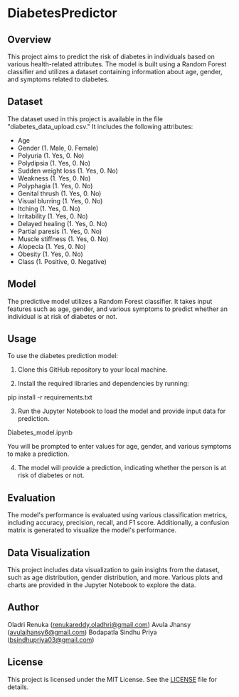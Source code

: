 # DiabetesPredictor

## Overview

This project aims to predict the risk of diabetes in individuals based on various health-related attributes. The model is built using a Random Forest classifier and utilizes a dataset containing information about age, gender, and symptoms related to diabetes.

## Dataset

The dataset used in this project is available in the file "diabetes_data_upload.csv." It includes the following attributes:

- Age 
- Gender (1. Male, 0. Female)
- Polyuria (1. Yes, 0. No)
- Polydipsia (1. Yes, 0. No)
- Sudden weight loss (1. Yes, 0. No)
- Weakness (1. Yes, 0. No)
- Polyphagia (1. Yes, 0. No)
- Genital thrush (1. Yes, 0. No)
- Visual blurring (1. Yes, 0. No)
- Itching (1. Yes, 0. No)
- Irritability (1. Yes, 0. No)
- Delayed healing (1. Yes, 0. No)
- Partial paresis (1. Yes, 0. No)
- Muscle stiffness (1. Yes, 0. No)
- Alopecia (1. Yes, 0. No)
- Obesity (1. Yes, 0. No)
- Class (1. Positive, 0. Negative)

## Model

The predictive model utilizes a Random Forest classifier. It takes input features such as age, gender, and various symptoms to predict whether an individual is at risk of diabetes or not.

## Usage

To use the diabetes prediction model:

1. Clone this GitHub repository to your local machine.

2. Install the required libraries and dependencies by running:

pip install -r requirements.txt

3. Run the Jupyter Notebook  to load the model and provide input data for prediction.

Diabetes_model.ipynb

You will be prompted to enter values for age, gender, and various symptoms to make a prediction.

4. The model will provide a prediction, indicating whether the person is at risk of diabetes or not.

## Evaluation

The model's performance is evaluated using various classification metrics, including accuracy, precision, recall, and F1 score. Additionally, a confusion matrix is generated to visualize the model's performance.

## Data Visualization

This project includes data visualization to gain insights from the dataset, such as age distribution, gender distribution, and more. Various plots and charts are provided in the Jupyter Notebook to explore the data.

## Author
Oladri Renuka (renukareddy.oladhri@gmail.com)
Avula Jhansy (avulajhansy6@gmail.com)
Bodapatla Sindhu Priya (bsindhupriya03@gmail.com)

## License

This project is licensed under the MIT License. See the [LICENSE](LICENSE) file for details.






